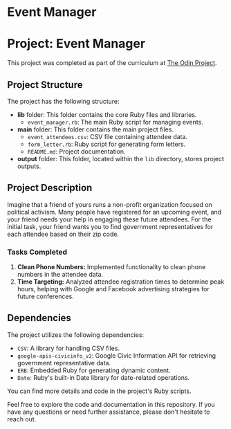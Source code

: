 # Event Manager

# Project: Event Manager

This project was completed as part of the curriculum at [The Odin Project](https://www.theodinproject.com/lessons/ruby-event-manager).

## Project Structure

The project has the following structure:

- **lib** folder: This folder contains the core Ruby files and libraries.
  - `event_manager.rb`: The main Ruby script for managing events.
- **main** folder: This folder contains the main project files.
  - `event_attendees.csv`: CSV file containing attendee data.
  - `form_letter.rb`: Ruby script for generating form letters.
  - `README.md`: Project documentation.
- **output** folder: This folder, located within the `lib` directory, stores project outputs.

## Project Description

Imagine that a friend of yours runs a non-profit organization focused on political activism. Many people have registered for an upcoming event, and your friend needs your help in engaging these future attendees. For the initial task, your friend wants you to find government representatives for each attendee based on their zip code.

### Tasks Completed

1. **Clean Phone Numbers:** Implemented functionality to clean phone numbers in the attendee data.
2. **Time Targeting:** Analyzed attendee registration times to determine peak hours, helping with Google and Facebook advertising strategies for future conferences.

## Dependencies

The project utilizes the following dependencies:

- `CSV`: A library for handling CSV files.
- `google-apis-civicinfo_v2`: Google Civic Information API for retrieving government representative data.
- `ERB`: Embedded Ruby for generating dynamic content.
- `Date`: Ruby's built-in Date library for date-related operations.

You can find more details and code in the project's Ruby scripts.

Feel free to explore the code and documentation in this repository. If you have any questions or need further assistance, please don't hesitate to reach out.

